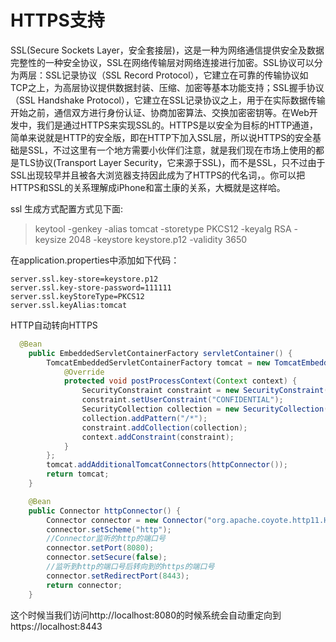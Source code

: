 # HTTPS支持

SSL(Secure Sockets Layer，安全套接层)，这是一种为网络通信提供安全及数据完整性的一种安全协议，SSL在网络传输层对网络连接进行加密。SSL协议可以分为两层：SSL记录协议（SSL Record Protocol），它建立在可靠的传输协议如TCP之上，为高层协议提供数据封装、压缩、加密等基本功能支持；SSL握手协议（SSL Handshake Protocol），它建立在SSL记录协议之上，用于在实际数据传输开始之前，通信双方进行身份认证、协商加密算法、交换加密密钥等。在Web开发中，我们是通过HTTPS来实现SSL的。HTTPS是以安全为目标的HTTP通道，简单来说就是HTTP的安全版，即在HTTP下加入SSL层，所以说HTTPS的安全基础是SSL，不过这里有一个地方需要小伙伴们注意，就是我们现在市场上使用的都是TLS协议(Transport Layer Security，它来源于SSL)，而不是SSL，只不过由于SSL出现较早并且被各大浏览器支持因此成为了HTTPS的代名词，。你可以把HTTPS和SSL的关系理解成iPhone和富土康的关系，大概就是这样哈。 

ssl 生成方式配置方式见下面:

> keytool -genkey -alias tomcat  -storetype PKCS12 -keyalg RSA -keysize 2048  -keystore keystore.p12 -validity 3650


在application.properties中添加如下代码：
```
server.ssl.key-store=keystore.p12
server.ssl.key-store-password=111111
server.ssl.keyStoreType=PKCS12
server.ssl.keyAlias:tomcat
```
HTTP自动转向HTTPS

```java
  @Bean
    public EmbeddedServletContainerFactory servletContainer() {
        TomcatEmbeddedServletContainerFactory tomcat = new TomcatEmbeddedServletContainerFactory() {
            @Override
            protected void postProcessContext(Context context) {
                SecurityConstraint constraint = new SecurityConstraint();
                constraint.setUserConstraint("CONFIDENTIAL");
                SecurityCollection collection = new SecurityCollection();
                collection.addPattern("/*");
                constraint.addCollection(collection);
                context.addConstraint(constraint);
            }
        };
        tomcat.addAdditionalTomcatConnectors(httpConnector());
        return tomcat;
    }

    @Bean
    public Connector httpConnector() {
        Connector connector = new Connector("org.apache.coyote.http11.Http11NioProtocol");
        connector.setScheme("http");
        //Connector监听的http的端口号
        connector.setPort(8080);
        connector.setSecure(false);
        //监听到http的端口号后转向到的https的端口号
        connector.setRedirectPort(8443);
        return connector;
    }
```
这个时候当我们访问http://localhost:8080的时候系统会自动重定向到https://localhost:8443

